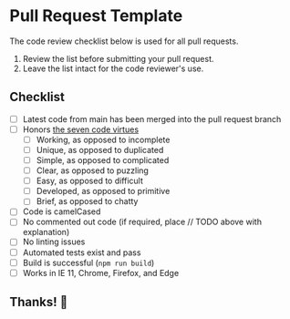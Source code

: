 # Pull Request Template
 
The code review checklist below is used for all pull requests.
 
 1. Review the list before submitting your pull request.
 2. Leave the list intact for the code reviewer's use.
 
## Checklist
 
- [ ] Latest code from main has been merged into the pull request branch
- [ ] Honors [the seven code virtues](https://pragprog.com/magazines/2011-08/how-virtuous-is-your-code)
  - [ ] Working, as opposed to incomplete
  - [ ] Unique, as opposed to duplicated
  - [ ] Simple, as opposed to complicated
  - [ ] Clear, as opposed to puzzling
  - [ ] Easy, as opposed to difficult
  - [ ] Developed, as opposed to primitive
  - [ ] Brief, as opposed to chatty
- [ ] Code is camelCased
- [ ] No commented out code (if required, place // TODO above with explanation)
- [ ] No linting issues
- [ ] Automated tests exist and pass
- [ ] Build is successful (`npm run build`)
- [ ] Works in IE 11, Chrome, Firefox, and Edge
 
## Thanks! 🤝
 

